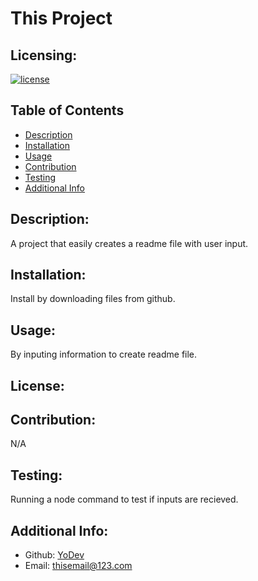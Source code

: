 # This Project
  ## Licensing:
  [![license](https://img.shields.io/badge/license--blue)](https://shields.io)
  ## Table of Contents 
  - [Description](#description)
  - [Installation](#installation)
  - [Usage](#usage)
  - [Contribution](#contribution)
  - [Testing](#testing)
  - [Additional Info](#additional-info)
  ## Description:
  A project that easily creates a readme file with user input.
  ## Installation:
  Install by downloading files from github.
  ## Usage:
  By inputing information to create readme file.
  ## License:
  
  ## Contribution:
  N/A
  ## Testing:
  Running a node command to test if inputs are recieved.
  ## Additional Info:
  - Github: [YoDev](https://github.com/YoDev)
  - Email: thisemail@123.com 